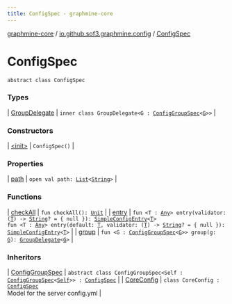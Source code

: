 ```yaml
---
title: ConfigSpec - graphmine-core
---
```


[graphmine-core](../../index.html) / [io.github.sof3.graphmine.config](../index.html) / [ConfigSpec](./index.html)

# ConfigSpec

`abstract class ConfigSpec`

### Types

| [GroupDelegate](-group-delegate/index.html) | `inner class GroupDelegate<G : `[`ConfigGroupSpec`](../-config-group-spec/index.html)`<`[`G`](-group-delegate/index.html#G)`>>` |

### Constructors

| [&lt;init&gt;](-init-.html) | `ConfigSpec()` |

### Properties

| [path](path.html) | `open val path: `[`List`](https://kotlinlang.org/api/latest/jvm/stdlib/kotlin.collections/-list/index.html)`<`[`String`](https://kotlinlang.org/api/latest/jvm/stdlib/kotlin/-string/index.html)`>` |

### Functions

| [checkAll](check-all.html) | `fun checkAll(): `[`Unit`](https://kotlinlang.org/api/latest/jvm/stdlib/kotlin/-unit/index.html) |
| [entry](entry.html) | `fun <T : `[`Any`](https://kotlinlang.org/api/latest/jvm/stdlib/kotlin/-any/index.html)`> entry(validator: (`[`T`](entry.html#T)`) -> `[`String`](https://kotlinlang.org/api/latest/jvm/stdlib/kotlin/-string/index.html)`? = { null }): `[`SimpleConfigEntry`](../-simple-config-entry/index.html)`<`[`T`](entry.html#T)`>`<br>`fun <T : `[`Any`](https://kotlinlang.org/api/latest/jvm/stdlib/kotlin/-any/index.html)`> entry(default: `[`T`](entry.html#T)`, validator: (`[`T`](entry.html#T)`) -> `[`String`](https://kotlinlang.org/api/latest/jvm/stdlib/kotlin/-string/index.html)`? = { null }): `[`SimpleConfigEntry`](../-simple-config-entry/index.html)`<`[`T`](entry.html#T)`>` |
| [group](group.html) | `fun <G : `[`ConfigGroupSpec`](../-config-group-spec/index.html)`<`[`G`](group.html#G)`>> group(g: `[`G`](group.html#G)`): `[`GroupDelegate`](-group-delegate/index.html)`<`[`G`](group.html#G)`>` |

### Inheritors

| [ConfigGroupSpec](../-config-group-spec/index.html) | `abstract class ConfigGroupSpec<Self : `[`ConfigGroupSpec`](../-config-group-spec/index.html)`<`[`Self`](../-config-group-spec/index.html#Self)`>> : `[`ConfigSpec`](./index.html) |
| [CoreConfig](../-core-config/index.html) | `class CoreConfig : `[`ConfigSpec`](./index.html)<br>Model for the server config.yml |

